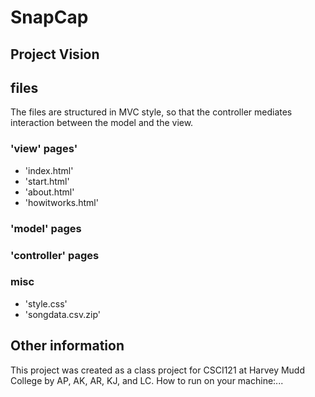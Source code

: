 # SnapCap
## Project Vision



## files
The files are structured in MVC style, so that the controller mediates interaction between the model and the view.


### 'view' pages'
* 'index.html'
* 'start.html'
* 'about.html'
* 'howitworks.html'



### 'model' pages


### 'controller' pages

### misc
* 'style.css'
* 'songdata.csv.zip'


## Other information
This project was created as a class project for CSCI121 at Harvey Mudd College by AP, AK, AR, KJ, and LC.
How to run on your machine:...
